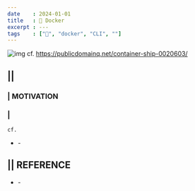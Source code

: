 ```yaml
---
date    : 2024-01-01
title   : 🐋 Docker
excerpt : ---
tags    : ["🐋", "docker", "CLI", ""]
---
```


![img](https://user-images.githubusercontent.com/28585421/194487142-42f7189e-b156-453c-b4e2-e39c9445f75a.jpg)
cf. https://publicdomainq.net/container-ship-0020603/

## || 
### | MOTIVATION
### |
`cf.`
- []() - 

## || REFERENCE
- []() -
